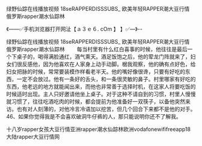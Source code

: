 绿野仙踪在线播放视频
18seRAPPERDISSSUBS_
欧美年轻RAPPER潮大豆行情
俄罗斯rapper潮水仙踪林


《——✅手机浏览器打开网沚【ａ３ｅ６. cOm 】 】✅—》--

绿野仙踪在线播放视频
18seRAPPERDISSSUBS_
欧美年轻RAPPER潮大豆行情
俄罗斯rapper潮水仙踪林
　　每当村里有什么红白喜事的时候，他往往是最后一个下桌子的，喝得满脸通红，酒气熏天。酒足饭饱之后，他的荤龙门阵就来了，妇女们很反感他，因为他喜欢在人家身上动手动脚。椐我观察，他的确有点好色，给妇女把脉的时候，常常要装模作样看老半天。他的嘴好像很谗，只要有好吃的东西，一定不会放过。他有一条好的舌头，和一条很灵敏的鼻子。村里哪家有好吃的东西，他老远的地方就能闻出来，而他也非常善于选择时机，在这家人将要吃饭的时候适时出现。主人只好邀请他坐上桌子。对于这种不请自到的习惯，村里人慢慢就习惯了，往往吃酒吃肉的时候，都会提前为他准备好一双筷子，以备他突然来访。也有对人刻薄的，对他冷言冷语加以挖苦，但几个回合下来都不是他的对手。
		46、如果你觉得我是不会喜欢破洞牛仔裤的人，那只能说明你还不了解我。





十八岁rapper女孩大豆行情亚洲rapper潮水仙踪林欧洲vodafonewififreeapp18大陆rapper大豆行情网
